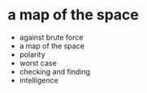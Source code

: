 # a map of the space

- against brute force
- a map of the space
- polarity
- worst case
- checking and finding
- intelligence


